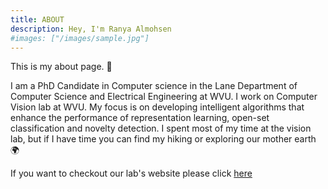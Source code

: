 ```yaml
---
title: ABOUT
description: Hey, I'm Ranya Almohsen
#images: ["/images/sample.jpg"]
---
```



This is my about page. :wave:

I am a PhD Candidate in Computer science in the Lane Department of Computer Science and Electrical Engineering at WVU.
I work on Computer Vision lab at WVU. My focus is on developing intelligent algorithms that enhance the performance of representation learning, open-set classification and novelty detection.
I spent most of my time at the vision lab, but if I have time you can find my hiking or exploring our mother earth :earth_africa:

If you want to checkout our lab's website please click [here](https://vision.csee.wvu.edu/about/)